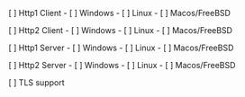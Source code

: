 [ ] Http1 Client
    - [ ] Windows
    - [ ] Linux
    - [ ] Macos/FreeBSD

[ ] Http2 Client
    - [ ] Windows
    - [ ] Linux
    - [ ] Macos/FreeBSD

[ ] Http1 Server
    - [ ] Windows
    - [ ] Linux
    - [ ] Macos/FreeBSD

[ ] Http2 Server
    - [ ] Windows
    - [ ] Linux
    - [ ] Macos/FreeBSD

[ ] TLS support
